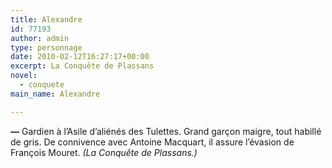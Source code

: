 ```yaml
---
title: Alexandre
id: 77193
author: admin
type: personnage
date: 2010-02-12T16:27:17+00:00
excerpt: La Conquête de Plassans
novel:
  - conquete
main_name: Alexandre

---
```

**—** Gardien à l&rsquo;Asile d&rsquo;aliénés des Tulettes. Grand garçon maigre, tout habillé de gris. De connivence avec Antoine Macquart, il assure l&rsquo;évasion de François Mouret. _(La Conquête de Plassans.)_